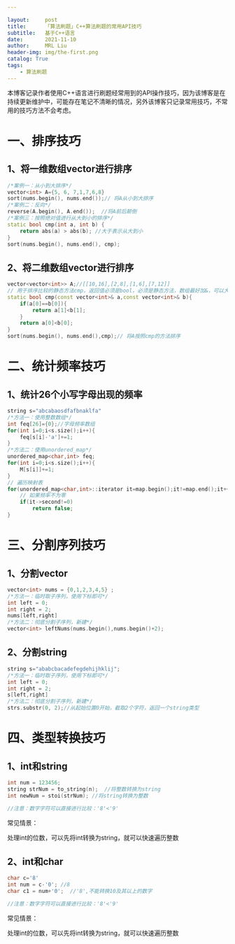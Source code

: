 ```yaml
---

layout:     post
title:      「算法刷题」C++算法刷题的常用API技巧
subtitle:   基于C++语言
date:       2021-11-10
author:     MRL Liu
header-img: img/the-first.png
catalog: True
tags:
    - 算法刷题
---
```


本博客记录作者使用C++语言进行刷题经常用到的API操作技巧，因为该博客是在持续更新维护中，可能存在笔记不清晰的情况，另外该博客只记录常用技巧，不常用的技巧方法不会考虑。

# 一、排序技巧

## 1、将一维数组vector进行排序

```C++
/*案例一：从小到大排序*/
vector<int> A={5, 6, 7,1,7,6,8}
sort(nums.begin(), nums.end());// 将A从小到大排序
/*案例二：反向*/
reverse(A.begin(), A.end());  //将A前后颠倒
/*案例三：按照绝对值进行从大到小的排序*/
static bool cmp(int a, int b) {
    return abs(a) > abs(b); //大于表示从大到小
}
sort(nums.begin(), nums.end(), cmp);
```

## 2、将二维数组vector进行排序

```c++
vector<vector<int>> A;//[[10,16],[2,8],[1,6],[7,12]]
// 用于排序比较的静态方法cmp，返回值必须是bool，必须是静态方法，数组最好加&，可以大幅提升效率
static bool cmp(const vector<int>& a,const vector<int>& b){
    if(a[0]==b[0]){
        return a[1]<b[1];
    }
    return a[0]<b[0];
}
sort(nums.begin(), nums.end(),cmp);// 将A按照cmp的方法排序
```

# 二、统计频率技巧

## 1、统计26个小写字母出现的频率

```C++
string s="abcabaosdfafbnaklfa"
/*方法一：使用整数数组*/
int feq[26]={0};//字母频率数组
for(int i=0;i<s.size();i++){
    feq[s[i]-'a']+=1;
}
/*方法二：使用unordered_map*/
unordered_map<char,int> feq;
for(int i=0;i<s.size();i++){
    M[s[i]]+=1;
}
// 遍历映射表
for(unordered_map<char,int>::iterator it=map.begin();it!=map.end();it++){
    // 如果频率不为零
    if(it->second!=0)
        return false;
}
```

# 三、分割序列技巧

## 1、分割vector

```c++
vector<int> nums = {0,1,2,3,4,5} ;
/*方法一：临时取子序列，使用下标即可*/
int left = 0;
int right = 2;
nums[left,right]
/*方法二：彻底分割子序列，新建*/ 
vector<int> leftNums(nums.begin(),nums.begin()+2);
```

## 2、分割string

```c++
string s="ababcbacadefegdehijhklij";
/*方法一：临时取子序列，使用下标即可*/
int left = 0;
int right = 2;
s[left,right]
/*方法二：彻底分割子序列，新建*/ 
strs.substr(0, 2);//从起始位置0开始，截取2个字符，返回一个string类型
```

# 四、类型转换技巧

## 1、int和string

```c++
int num = 123456; 
string strNum = to_string(n);  //将整数转换为string
int newNum = stoi(strNum); //将string转换为整数

//注意：数字字符可以直接进行比较：'8'<'9'
```

常见情景：

处理int的位数，可以先将int转换为string，就可以快速遍历整数

## 2、int和char

```c++
char c='8'
int num = c-'0'; //8
char c1 = num+'0';  //'8',不能转换10及其以上的数字

//注意：数字字符可以直接进行比较：'8'<'9'
```

常见情景：

处理int的位数，可以先将int转换为string，就可以快速遍历整数
